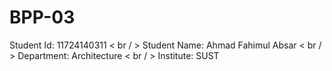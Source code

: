 # BPP-03
Student Id: 11724140311 < br / > 
Student Name: Ahmad Fahimul Absar < br / > 
Department: Architecture < br / > 
Institute: SUST
